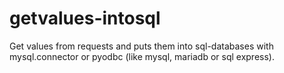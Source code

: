 # getvalues-intosql
Get values from requests and puts them into sql-databases with mysql.connector or pyodbc (like mysql, mariadb or sql express). 
